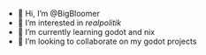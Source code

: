 - 👋 Hi, I’m @BigBloomer
- 👀 I’m interested in *realpolitik* 
- 🌱 I’m currently learning godot and nix
- 💞️ I’m looking to collaborate on my godot projects

<!---
BigBloomer/BigBloomer is a ✨ special ✨ repository because its `README.md` (this file) appears on your GitHub profile.
You can click the Preview link to take a look at your changes.
--->
